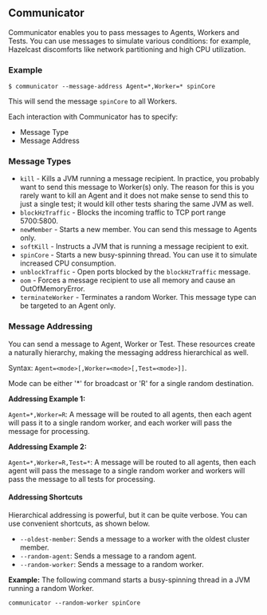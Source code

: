 

## Communicator

Communicator enables you to pass messages to Agents, Workers and Tests. You can use messages to simulate various conditions: for example, Hazelcast discomforts like network partitioning and high CPU utilization.

### Example

```
$ communicator --message-address Agent=*,Worker=* spinCore
```
This will send the message `spinCore` to all Workers.


Each interaction with Communicator has to specify:

- Message Type
- Message Address

### Message Types

- `kill` - Kills a JVM running a message recipient. In practice, you probably want to send this message to Worker(s) only. The reason for this is you rarely want to kill an Agent and it does not make sense to send this to just a single test; it would kill other tests sharing the same JVM as well.
- `blockHzTraffic` - Blocks the incoming traffic to TCP port range 5700:5800.
- `newMember` - Starts a new member. You can send this message to Agents only.
- `softKill` - Instructs a JVM that is running a message recipient to exit.
- `spinCore` - Starts a new busy-spinning thread. You can use it to simulate increased CPU consumption.
- `unblockTraffic` - Open ports blocked by the `blockHzTraffic` message.
- `oom` - Forces a message recipient to use all memory and cause an OutOfMemoryError.
- `terminateWorker` - Terminates a random Worker. This message type can be targeted to an Agent only.

### Message Addressing

You can send a message to Agent, Worker or Test. These resources create a naturally hierarchy, making the messaging address hierarchical as well.

Syntax: `Agent=<mode>[,Worker=<mode>[,Test=<mode>]]`.

Mode can be either '*' for broadcast or 'R' for a single random destination.

**Addressing Example 1:**

`Agent=*,Worker=R`: A message will be routed to all agents, then each agent will pass it to a single random worker, and each worker will pass the message for processing.

**Addressing Example 2:**

`Agent=*,Worker=R,Test=*`: A message will be routed to all agents, then each agent will pass the message to a single random worker and workers will pass the message to all tests for processing.

#### Addressing Shortcuts

Hierarchical addressing is powerful, but it can be quite verbose. You can use convenient shortcuts, as shown below.

- `--oldest-member`: Sends a message to a worker with the oldest cluster member.
- `--random-agent`: Sends a message to a random agent.
- `--random-worker`: Sends a message to a random worker.

**Example:**
The following command starts a busy-spinning thread in a JVM running a random Worker.

```
communicator --random-worker spinCore
```

